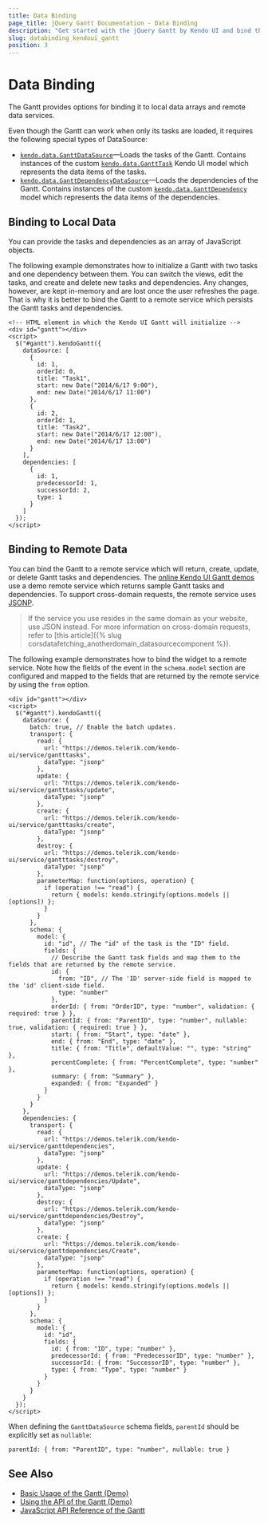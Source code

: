```yaml
---
title: Data Binding
page_title: jQuery Gantt Documentation - Data Binding
description: "Get started with the jQuery Gantt by Kendo UI and bind the widget to local data arrays or remote data services."
slug: databinding_kendoui_gantt
position: 3
---
```


# Data Binding

The Gantt provides options for binding it to local data arrays and remote data services.

Even though the Gantt can work when only its tasks are loaded, it requires the following special types of DataSource:

* [`kendo.data.GanttDataSource`](/api/framework/ganttdatasource)&mdash;Loads the tasks of the Gantt. Contains instances of the custom [`kendo.data.GanttTask`](/api/framework/gantttask) Kendo UI model which represents the data items of the tasks.
* [`kendo.data.GanttDependencyDataSource`](/api/framework/ganttdependencydatasource)&mdash;Loads the dependencies of the Gantt. Contains instances of the custom [`kendo.data.GanttDependency`](/api/framework/ganttdependency) model which represents the data items of the dependencies.

## Binding to Local Data

You can provide the tasks and dependencies as an array of JavaScript objects.

The following example demonstrates how to initialize a Gantt with two tasks and one dependency between them. You can switch the views, edit the tasks, and create and delete new tasks and dependencies. Any changes, however, are kept in-memory and are lost once the user refreshes the page. That is why it is better to bind the Gantt to a remote service which persists the Gantt tasks and dependencies.

    <!-- HTML element in which the Kendo UI Gantt will initialize -->
    <div id="gantt"></div>
    <script>      
      $("#gantt").kendoGantt({
        dataSource: [
          {
            id: 1,
            orderId: 0,
            title: "Task1",
            start: new Date("2014/6/17 9:00"),
            end: new Date("2014/6/17 11:00")
          },
          {
            id: 2,
            orderId: 1,
            title: "Task2",
            start: new Date("2014/6/17 12:00"),
            end: new Date("2014/6/17 13:00")
          }
        ],
        dependencies: [
          {
            id: 1,
            predecessorId: 1,
            successorId: 2,
            type: 1
          }
        ]
      });
    </script>

## Binding to Remote Data

You can bind the Gantt to a remote service which will return, create, update, or delete Gantt tasks and dependencies. The [online Kendo UI Gantt demos](https://demos.telerik.com/kendo-ui/web/gantt/) use a demo remote service which returns sample Gantt tasks and dependencies. To support cross-domain requests, the remote service uses [JSONP](https://en.wikipedia.org/wiki/JSONP).

> If the service you use resides in the same domain as your website, use JSON instead. For more information on cross-domain requests, refer to [this article]({% slug corsdatafetching_anotherdomain_datasourcecomponent %}).

The following example demonstrates how to bind the widget to a remote service. Note how the fields of the event in the `schema.model` section are configured and mapped to the fields that are returned by the remote service by using the `from` option.

    <div id="gantt"></div>
    <script>      
      $("#gantt").kendoGantt({
        dataSource: {
          batch: true, // Enable the batch updates.
          transport: {
            read: {
              url: "https://demos.telerik.com/kendo-ui/service/gantttasks",
              dataType: "jsonp"
            },
            update: {
              url: "https://demos.telerik.com/kendo-ui/service/gantttasks/update",
              dataType: "jsonp"
            },
            create: {
              url: "https://demos.telerik.com/kendo-ui/service/gantttasks/create",
              dataType: "jsonp"
            },
            destroy: {
              url: "https://demos.telerik.com/kendo-ui/service/gantttasks/destroy",
              dataType: "jsonp"
            },
            parameterMap: function(options, operation) {
              if (operation !== "read") {
                return { models: kendo.stringify(options.models || [options]) };
              }
            }
          },
          schema: {
            model: {
              id: "id", // The "id" of the task is the "ID" field.
              fields: {
                // Describe the Gantt task fields and map them to the fields that are returned by the remote service.
                id: {
                  from: "ID", // The 'ID' server-side field is mapped to the 'id' client-side field.
                  type: "number"
                },
                orderId: { from: "OrderID", type: "number", validation: { required: true } },
                parentId: { from: "ParentID", type: "number", nullable: true, validation: { required: true } },
                start: { from: "Start", type: "date" },
                end: { from: "End", type: "date" },
                title: { from: "Title", defaultValue: "", type: "string" },
                percentComplete: { from: "PercentComplete", type: "number" },
                summary: { from: "Summary" },
                expanded: { from: "Expanded" }
              }
            }
          }
        },
        dependencies: {
          transport: {
            read: {
              url: "https://demos.telerik.com/kendo-ui/service/ganttdependencies",
              dataType: "jsonp"
            },
            update: {
              url: "https://demos.telerik.com/kendo-ui/service/ganttdependencies/Update",
              dataType: "jsonp"
            },
            destroy: {
              url: "https://demos.telerik.com/kendo-ui/service/ganttdependencies/Destroy",
              dataType: "jsonp"
            },
            create: {
              url: "https://demos.telerik.com/kendo-ui/service/ganttdependencies/Create",
              dataType: "jsonp"
            },
            parameterMap: function(options, operation) {
              if (operation !== "read") {
                return { models: kendo.stringify(options.models || [options]) };
              }
            }
          },
          schema: {
            model: {
              id: "id",
              fields: {
                id: { from: "ID", type: "number" },
                predecessorId: { from: "PredecessorID", type: "number" },
                successorId: { from: "SuccessorID", type: "number" },
                type: { from: "Type", type: "number" }
              }
            }
          }
        }
      });
    </script>

When defining the `GanttDataSource` schema fields, `parentId` should be explicitly set as `nullable`: 

    parentId: { from: "ParentID", type: "number", nullable: true }

## See Also

* [Basic Usage of the Gantt (Demo)](https://demos.telerik.com/kendo-ui/gantt/index)
* [Using the API of the Gantt (Demo)](https://demos.telerik.com/kendo-ui/gantt/api)
* [JavaScript API Reference of the Gantt](/api/javascript/ui/gantt)
